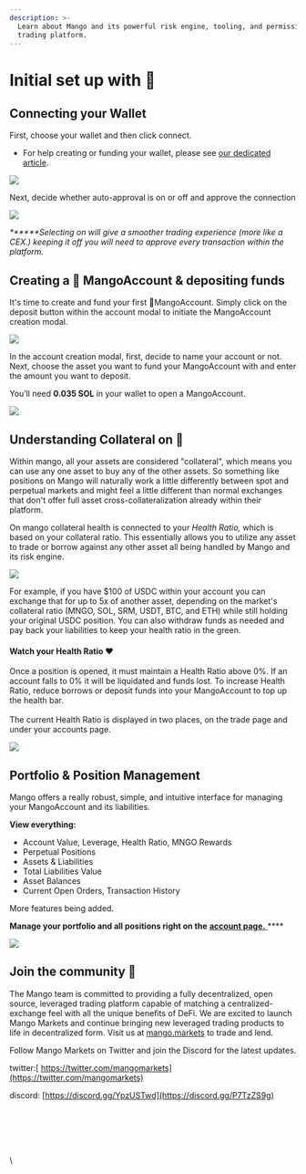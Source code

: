 ```yaml
---
description: >-
  Learn about Mango and its powerful risk engine, tooling, and permissionless
  trading platform.
---
```


# Initial set up with 🥭

## **Connecting your Wallet**

First, choose your wallet and then click connect.

* For help creating or funding your wallet, please see [our dedicated article](tutorials/creating-a-wallet.md#how-to-create-a-sollet-io-wallet).

![](<.gitbook/assets/connect (1).png>)

Next, decide whether auto-approval is on or off and approve the connection

![](.gitbook/assets/approve.png)

_**\*\***Selecting on will give a smoother trading experience (more like a CEX.) keeping it off you will need to approve every transaction within the platform._

## **Creating a** 🥭 MangoAccount **& depositing funds**

It's time to create and fund your first 🥭MangoAccount. Simply click on the deposit  button within the account modal to initiate the MangoAccount creation modal.

![](<.gitbook/assets/fund (1).png>)

In the account creation modal, first, decide to name your account or not. Next, choose the asset you want to fund your MangoAccount with and enter the amount you want to deposit.&#x20;

You’ll need **0.035 SOL** in your wallet to open a MangoAccount.&#x20;

![](.gitbook/assets/fund2.png)

## Understanding Collateral on 🥭

Within mango, all your assets are considered "collateral", which means you can use any one asset to buy any of the other assets. So something like positions on Mango will naturally work a little differently between spot and perpetual markets and might feel a little different than normal exchanges that don't offer full asset cross-collateralization already within their platform.

On mango collateral health is connected to your _Health Ratio,_ which is based on your collateral ratio. This essentially allows you to utilize any asset to trade or borrow against any other asset all being handled by Mango and its risk engine.

![](.gitbook/assets/health1.png)

For example, if you have $100 of USDC within your account you can exchange that for up to 5x of another asset, depending on the market's collateral ratio (MNGO, SOL, SRM, USDT, BTC, and ETH) while still holding your original USDC position. You can also withdraw funds as needed and pay back your liabilities to keep your health ratio in the green.

#### Watch your Health Ratio ❤️&#x20;

Once a position is opened, it must maintain a Health Ratio above 0%. If an account falls to 0% it will be liquidated and funds lost. To increase Health Ratio, reduce borrows or deposit funds into your MangoAccount to top up the health bar. \
\
The current Health Ratio is displayed in two places, on the trade page and under your accounts page.&#x20;

![](.gitbook/assets/healthbab.png)

## Portfolio & Position Management

Mango offers a really robust, simple, and intuitive interface for managing your MangoAccount and its liabilities.

**View everything:**

* Account Value, Leverage, Health Ratio, MNGO Rewards
* Perpetual Positions
* Assets & Liabilities
* Total Liabilities Value
* Asset Balances
* Current Open Orders, Transaction History

More features being added.

**Manage your portfolio and all positions right on the** [**account page.** ](https://trade.mango.markets/account)****

![](.gitbook/assets/account.png)

## **Join the community** 👾

The Mango team is committed to providing a fully decentralized, open source, leveraged trading platform capable of matching a centralized-exchange feel with all the unique benefits of DeFi. We are excited to launch Mango Markets and continue bringing new leveraged trading products to life in decentralized form. Visit us at [mango.markets](https://mango.markets) to trade and lend.

Follow Mango Markets on Twitter and join the Discord for the latest updates.

twitter:[ https://twitter.com/mangomarkets](https://twitter.com/mangomarkets)

discord: [https://discord.gg/YpzUSTwd](https://discord.gg/P7TzZS9g)

## &#x20;    

\
\
\
\
\
